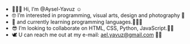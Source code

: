 - 🤸🏻‍♀️ Hi, I’m @Aysel-Yavuz ☺
- 🤓 I’m interested in programming, visual arts, design and photography  🌈
- 🌱 and currently learning programming languages.🤸🏻‍♀️
- 😎 I’m looking to collaborate on HTML, CSS, Python, JavaScript.👊🏻
- 🕊 U can reach me out at my e-mail: ael.yavuz@gmail.com 👋🏻

<!---
Aysel-Yavuz/Aysel-Yavuz is a ✨ special ✨ repository because its `README.md` (this file) appears on your GitHub profile.
You can click the Preview link to take a look at your changes.
--->
